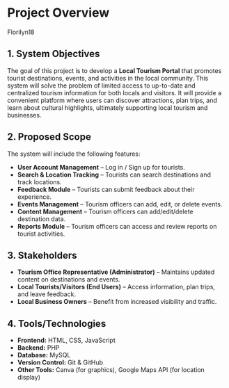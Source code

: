 # Project Overview  
Florilyn18
## 1. System Objectives  
The goal of this project is to develop a **Local Tourism Portal** that promotes tourist destinations, events, and activities in the local community. This system will solve the problem of limited access to up-to-date and centralized tourism information for both locals and visitors. It will provide a convenient platform where users can discover attractions, plan trips, and learn about cultural highlights, ultimately supporting local tourism and businesses.  

## 2. Proposed Scope  
The system will include the following features:  
- **User Account Management** – Log in / Sign up for tourists.  
- **Search & Location Tracking** – Tourists can search destinations and track locations.  
- **Feedback Module** – Tourists can submit feedback about their experience.  
- **Events Management** – Tourism officers can add, edit, or delete events.  
- **Content Management** – Tourism officers can add/edit/delete destination data.  
- **Reports Module** – Tourism officers can access and review reports on tourist activities.

## 3. Stakeholders  
- **Tourism Office Representative (Administrator)** – Maintains updated content on destinations and events.  
- **Local Tourists/Visitors (End Users)** – Access information, plan trips, and leave feedback.  
- **Local Business Owners** – Benefit from increased visibility and traffic.  

## 4. Tools/Technologies  
- **Frontend:** HTML, CSS, JavaScript
- **Backend:** PHP   
- **Database:** MySQL 
- **Version Control:** Git & GitHub  
- **Other Tools:** Canva (for graphics), Google Maps API (for location display)  
